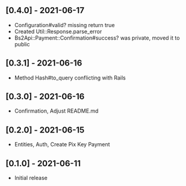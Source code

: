 ## [0.4.0] - 2021-06-17
- Configuration#valid? missing return true
- Created Util::Response.parse_error
- Bs2Api::Payment::Confirmation#success? was private, moved it to public

## [0.3.1] - 2021-06-16
- Method Hash#to_query conflicting with Rails

## [0.3.0] - 2021-06-16
- Confirmation, Adjust README.md

## [0.2.0] - 2021-06-15
- Entities, Auth, Create Pix Key Payment

## [0.1.0] - 2021-06-11
- Initial release
